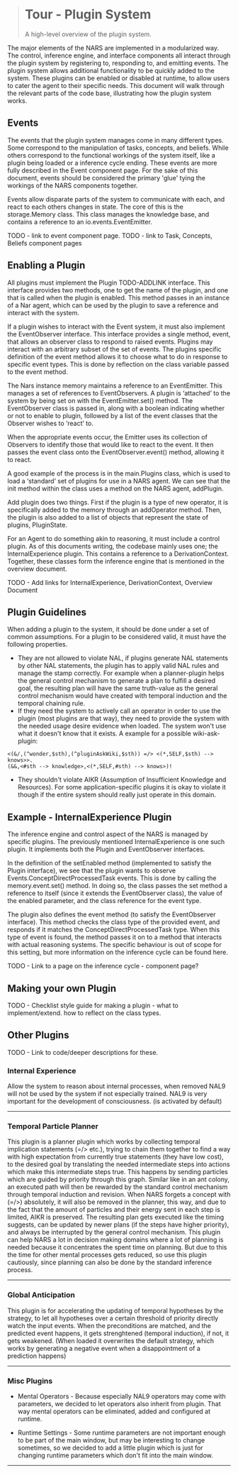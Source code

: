 > # Tour - Plugin System
> A high-level overview of the plugin system.

The major elements of the NARS are implemented in a modularized way. The control, inference engine, and interface components all interact through the plugin system by registering to, responding to, and emitting events. The plugin system allows additional functionality to be quickly added to the system. These plugins can be enabled or disabled at runtime, to allow users to cater the agent to their specific needs. This document will walk through the relevant parts of the code base, illustrating how the plugin system works. 

## Events
The events that the plugin system manages come in many different types. Some correspond to the manipulation of tasks, concepts, and beliefs. While others correspond to the functional workings of the system itself, like a plugin being loaded or a inference cycle ending. These events are more fully described in the Event component page. For the sake of this document, events should be considered the primary 'glue' tying the workings of the NARS components together. 

Events allow disparate parts of the system to communicate with each, and react to each others changes in state. The core of this is the storage.Memory class. This class manages the knowledge base, and contains a reference to an io.events.EventEmitter. 

TODO - link to event component page.
TODO - link to Task, Concepts, Beliefs component pages

## Enabling a Plugin
All plugins must implement the Plugin TODO-ADDLINK interface. This interface provides two methods, one to get the name of the plugin, and one that is called when the plugin is enabled. This method passes in an instance of a Nar agent, which can be used by the plugin to save a reference and interact with the system.

If a plugin wishes to interact with the Event system, it must also implement the EventObserver interface. This interface provides a single method, event, that allows an observer class to respond to raised events. Plugins may interact with an arbitrary subset of the set of events. The plugins specific definition of the event method allows it to choose what to do in response to specific event types. This is done by reflection on the class variable passed to the event method. 

The Nars instance memory maintains a reference to an EventEmitter. This manages a set of references to EventObservers. A plugin is ‘attached’ to the system by being set on with the EventEmitter.set() method. The EventObserver class is passed in, along with a boolean indicating whether or not to enable to plugin, followed by a list of the event classes that the Observer wishes to ‘react’ to. 

When the appropriate events occur, the Emitter uses its collection of Observers to identify those that would like to react to the event. It then passes the event class onto the EventObserver.event() method, allowing it to react. 

A good example of the process is in the main.Plugins class, which is used to load a ‘standard’ set of plugins for use in a NARS agent. We can see that the init method within the class uses a method on the NARS agent, addPlugin. 

Add plugin does two things. First if the plugin is a type of new operator, it is specifically added to the memory through an addOperator method. Then, the plugin is also added to a list of objects that represent the state of plugins, PluginState.

For an Agent to do something akin to reasoning, it must include a control plugin. As of this documents writing, the codebase mainly uses one; the InternalExperience plugin. This contains a reference to a DerivationContext. Together, these classes form the inference engine that is mentioned in the overview document. 

TODO - Add links for InternalExperience, DerivationContext, Overview Document

## Plugin Guidelines
When adding a plugin to the system, it should be done under a set of common assumptions. For a plugin to be considered valid, it must have the following properties.

* They are not allowed to violate NAL, if plugins generate NAL statements by other NAL statements, the plugin has to apply valid NAL rules and manage the stamp correctly. For example when a planner-plugin helps the general control mechanism to generate a plan to fulfill a desired goal, the resulting plan will have the same truth-value as the general control mechanism would have created with temporal induction and the temporal chaining rule.
* If they need the system to actively call an operator in order to use the plugin (most plugins are that way), they need to provide the system with the needed usage desire evidence when loaded. The system won't use what it doesn't know that it exists. A example for a possible wiki-ask-plugin:

```
<(&/,(^wonder,$sth),(^pluginAskWiki,$sth)) =/> <(*,SELF,$sth) --> knows>>.
(&&,<#sth --> knowledge>,<(*,SELF,#sth) --> knows>)! 
```

* They shouldn't violate AIKR (Assumption of Insufficient Knowledge and Resources). For some application-specific plugins it is okay to violate it though if the entire system should really just operate in this domain.


## Example - InternalExperience Plugin

The inference engine and control aspect of the NARS is managed by specific plugins. The previously mentioned InternalExperience is one such plugin. It implements both the Plugin and EventObserver interfaces. 

In the definition of the setEnabled method (implemented to satisfy the Plugin interface), we see that the plugin wants to observe Events.ConceptDirectProcessedTask events. This is done by calling the memory.event.set() method. In doing so, the class passes the set method a reference to itself (since it extends the EventObserver class), the value of the enabled parameter, and the class reference for the event type.

The plugin also defines the event method (to satisfy the EventObserver interface). This method checks the class type of the provided event, and responds if it matches the ConceptDirectProcessedTask type. When this type of event is found, the method passes it on to a method that interacts with actual reasoning systems. The specific behaviour is out of scope for this setting, but more information on the inference cycle can be found here.

TODO - Link to a page on the inference cycle - component page?


## Making your own Plugin

TODO - Checklist style guide for making a plugin - what to implement/extend. how to reflect on the class types.

## Other Plugins

TODO - Link to code/deeper descriptions for these.

### Internal Experience

Allow the system to reason about internal processes, when removed NAL9 will not be used by the system if not especially trained. NAL9 is very important for the development of consciousness. (is activated by default)

***

### Temporal Particle Planner

This plugin is a planner plugin which works by collecting temporal implication statements (=/> etc.), trying to chain them together to find a way with high expectation from currently true statements (they have low cost), to the desired goal by translating the needed intermediate steps into actions which make this intermediate steps true. This happens by sending particles which are guided by priority through this graph. Similar like in an ant colony, an executed path will then be rewarded by the standard control mechanism through temporal induction and revision. When NARS forgets a concept with (=/>) absolutely, it will also be removed in the planner, this way, and due to the fact that the amount of particles and their energy sent in each step is limited, AIKR is preserved. The resulting plan gets executed like the timing suggests, can be updated by newer plans (if the steps have higher priority), and always be interrupted by the general control mechanism. This plugin can help NARS a lot in decision making domains where a lot of planning is needed because it concentrates the spent time on planning. But due to this the time for other mental processes gets reduced, so use this plugin cautiously, since planning can also be done by the standard inference process.

***

### Global Anticipation

This plugin is for accelerating the updating of temporal hypotheses by the strategy, to let all hypotheses over a certain threshold of priority directly watch the input events. When the preconditions are matched, and the predicted event happens, it gets strenghtened (temporal induction), if not, it gets weakened. (When loaded it overwrites the default strategy, which works by generating a negative event when a disappointment of a prediction happens)

***

### Misc Plugins

- Mental Operators - Because especially NAL9 operators may come with parameters, we decided to let operators also inherit from plugin. That way mental operators can be eliminated, added and configured at runtime.

- Runtime Settings - Some runtime parameters are not important enough to be part of the main window, but may be interesting to change sometimes, so we decided to add a little plugin which is just for changing runtime parameters which don't fit into the main window.

***